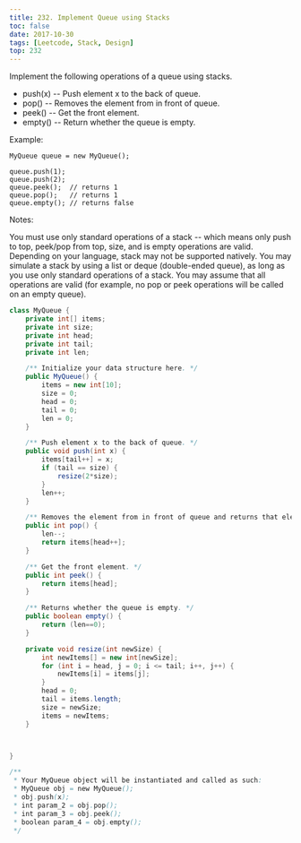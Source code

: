 ```yaml
---
title: 232. Implement Queue using Stacks
toc: false
date: 2017-10-30
tags: [Leetcode, Stack, Design]
top: 232
---
```


Implement the following operations of a queue using stacks.

* push(x) -- Push element x to the back of queue.
* pop() -- Removes the element from in front of queue.
* peek() -- Get the front element.
* empty() -- Return whether the queue is empty.

Example:

```
MyQueue queue = new MyQueue();

queue.push(1);
queue.push(2);  
queue.peek();  // returns 1
queue.pop();   // returns 1
queue.empty(); // returns false
```

Notes:

You must use only standard operations of a stack -- which means only push to top, peek/pop from top, size, and is empty operations are valid.
Depending on your language, stack may not be supported natively. You may simulate a stack by using a list or deque (double-ended queue), as long as you use only standard operations of a stack.
You may assume that all operations are valid (for example, no pop or peek operations will be called on an empty queue).


```Java
class MyQueue {
    private int[] items;
    private int size;
    private int head;
    private int tail;
    private int len;

    /** Initialize your data structure here. */
    public MyQueue() {
        items = new int[10];
        size = 0;
        head = 0;
        tail = 0;
        len = 0;
    }

    /** Push element x to the back of queue. */
    public void push(int x) {
        items[tail++] = x;
        if (tail == size) {
            resize(2*size);
        }
        len++;
    }

    /** Removes the element from in front of queue and returns that element. */
    public int pop() {
        len--;
        return items[head++];
    }

    /** Get the front element. */
    public int peek() {
        return items[head];
    }

    /** Returns whether the queue is empty. */
    public boolean empty() {
        return (len==0);
    }

    private void resize(int newSize) {
        int newItems[] = new int[newSize];
        for (int i = head, j = 0; i <= tail; i++, j++) {
            newItems[i] = items[j];
        }
        head = 0;
        tail = items.length;
        size = newSize;
        items = newItems;
    }



}

/**
 * Your MyQueue object will be instantiated and called as such:
 * MyQueue obj = new MyQueue();
 * obj.push(x);
 * int param_2 = obj.pop();
 * int param_3 = obj.peek();
 * boolean param_4 = obj.empty();
 */
 ```